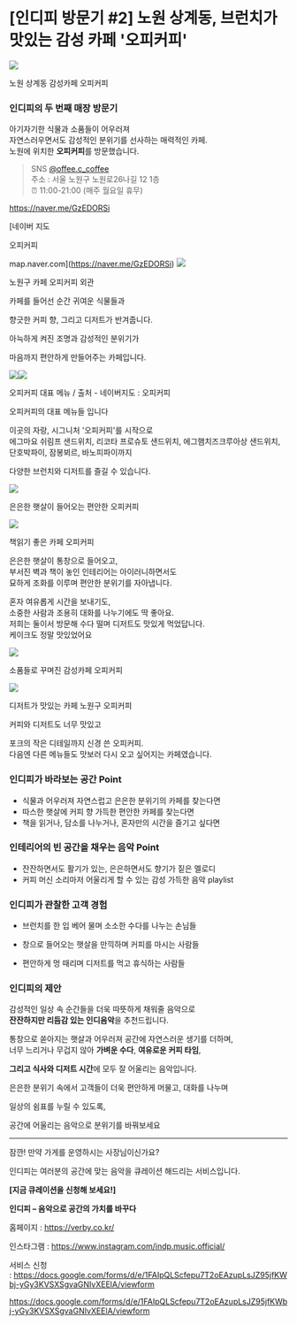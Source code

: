 [인디피 방문기 #2] 노원 상계동, 브런치가 맛있는 감성 카페 '오피커피'
=
![](https://blog.kakaocdn.net/dn/diJaGX/btsOQI444iT/6Pyj3hKDkuvEjJxSu6K9s1/img.png)

노원 상계동 감성카페 오피커피

### **인디피의 두 번째 매장 방문기**

아기자기한 식물과 소품들이 어우러져  
자연스러우면서도 감성적인 분위기를 선사하는 매력적인 카페.  
노원에 위치한 **오피커피**를 방문했습니다.

> SNS [@offee.c\_coffee](https://www.instagram.com/ooffee.c_coffee/)  
>  주소 : 서울 노원구 노원로26나길 12 1층  
> ⏰ 11:00-21:00 (매주 월요일 휴무)

<https://naver.me/GzEDORSi>

[네이버 지도

오피커피

map.naver.com](https://naver.me/GzEDORSi)
![](https://blog.kakaocdn.net/dn/vVkQO/btsOQAlARse/CWNe39KzhPSvGVRliCIVKK/img.png)

노원구 카페 오피커피 외관

카페를 들어선 순간 귀여운 식물들과

향긋한 커피 향, 그리고 디저트가 반겨줍니다.

아늑하게 켜진 조명과 감성적인 분위기가

마음까지 편안하게 만들어주는 카페입니다.

![](https://blog.kakaocdn.net/dn/cZKlN9/btsOSTjaZ7P/KeGXUvl7Mhw1LPH0rKdKH1/img.png)![](https://blog.kakaocdn.net/dn/l2xpF/btsOR8nMUCA/JHcKVwGPwC3OkGXvguGp60/img.png)

오피커피 대표 메뉴 / 출처 - 네이버지도 : 오피커피

오피커피의 대표 메뉴들 입니다  
  
이곳의 자랑, 시그니처 '오피커피'를 시작으로  
에그마요 쉬림프 샌드위치, 리코타 프로슈토 샌드위치, 에그햄치즈크루아상 샌드위치,  
단호박파이, 잠봉뵈르, 바노피파이까지

다양한 브런치와 디저트를 즐길 수 있습니다.

![](https://blog.kakaocdn.net/dn/bgcq0v/btsOR8uy6Hl/u7R6rNs6jdaOkEHfcUJtN1/img.png)

은은한 햇살이 들어오는 편안한 오피커피

![](https://blog.kakaocdn.net/dn/sQfVC/btsORo5Nle6/QjtBlEfPRIIVGtCK4IOe80/img.png)

책읽기 좋은 카페 오피커피

은은한 햇살이 통창으로 들어오고,  
부서진 벽과 책이 놓인 인테리어는 아이러니하면서도  
묘하게 조화를 이루며 편안한 분위기를 자아냅니다.

혼자 여유롭게 시간을 보내기도,  
소중한 사람과 조용히 대화를 나누기에도 딱 좋아요.  
저희는 둘이서 방문해 수다 떨며 디저트도 맛있게 먹었답니다.  
케이크도 정말 맛있었어요

![](https://blog.kakaocdn.net/dn/bTI8zz/btsOSNXz07O/M6AMjzDYmLHzouvcsj0oV1/img.png)

소품들로 꾸며진 감성카페 오피커피

![](https://blog.kakaocdn.net/dn/LbjIp/btsOR7WIgaJ/LcM4jt1hvAS8HnEKhcZq70/img.png)

디저트가 맛있는 카페 노원구 오피커피

커피와 디저트도 너무 맛있고

포크의 작은 디테일까지 신경 쓴 오피커피.  
다음엔 다른 메뉴들도 맛보러 다시 오고 싶어지는 카페였습니다.

### **인디피가 바라보는 공간 Point**

- 식물과 어우러져 자연스럽고 은은한 분위기의 카페를 찾는다면  
- 따스한 햇살에 커피 향 가득한 편안한 카페를 찾는다면  
- 책을 읽거나, 담소를 나누거나, 혼자만의 시간을 즐기고 싶다면

### **인테리어의 빈 공간을 채우는 음악 Point**

- 잔잔하면서도 활기가 있는, 은은하면서도 향기가 짙은 멜로디  
- 커피 머신 소리마저 어울리게 할 수 있는 감성 가득한 음악 playlist

### **인디피가 관찰한 고객 경험**

- 브런치를 한 입 베어 물며 소소한 수다를 나누는 손님들

- 창으로 들어오는 햇살을 만끽하며 커피를 마시는 사람들

- 편안하게 멍 때리며 디저트를 먹고 휴식하는 사람들

### **인디피의 제안**

감성적인 일상 속 순간들을 더욱 따뜻하게 채워줄 음악으로  
**잔잔하지만 리듬감 있는 인디음악**을 추천드립니다.

통창으로 쏟아지는 햇살과 어우러져 공간에 자연스러운 생기를 더하며,  
너무 느리거나 무겁지 않아 **가벼운 수다**, **여유로운 커피 타임**,

**그리고 식사와 디저트 시간**에 모두 잘 어울리는 음악입니다.

은은한 분위기 속에서 고객들이 더욱 편안하게 머물고, 대화를 나누며

일상의 쉼표를 누릴 수 있도록,

공간에 어울리는 음악으로 분위기를 바꿔보세요

---

잠깐! 만약 가게를 운영하시는 사장님이신가요?

인디피는 여러분의 공간에 맞는 음악을 큐레이션 해드리는 서비스입니다.

**[지금 큐레이션을 신청해 보세요!]**

**인디피 – 음악으로 공간의 가치를 바꾸다**

홈페이지 : <https://verby.co.kr/>

인스타그램 : <https://www.instagram.com/indp.music.official/>

서비스 신청 : <https://docs.google.com/forms/d/e/1FAIpQLScfepu7T2oEAzupLsJZ95jfKWbj-yGy3KVSXSgvaGNIvXEElA/viewform>

<https://docs.google.com/forms/d/e/1FAIpQLScfepu7T2oEAzupLsJZ95jfKWbj-yGy3KVSXSgvaGNIvXEElA/viewform>